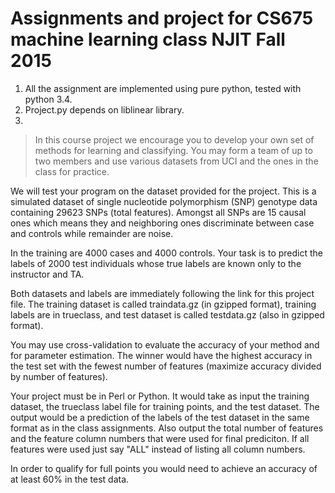 # Assignments and project for CS675 machine learning class NJIT Fall 2015

  1. All the assignment are implemented using pure python, tested with python 3.4.
  2. Project.py depends on liblinear library.
  3. 

> In this course project we encourage you to develop your own set of methods 
for learning and classifying. You may form a team of up to two members and 
use various datasets from UCI and the ones in the class for practice.

We will test your program on the dataset provided for the project. This is 
a simulated dataset of single nucleotide polymorphism (SNP) genotype data 
containing 29623 SNPs (total features). Amongst all SNPs are 15 causal 
ones which means they and neighboring ones discriminate between case and 
controls while remainder are noise.

In the training are 4000 cases and 4000 controls. Your task is to predict 
the labels of 2000 test individuals whose true labels are known only to 
the instructor and TA. 

Both datasets and labels are immediately following the link for this
project file. The training dataset is called traindata.gz (in gzipped
format), training labels are in trueclass, and test dataset is called
testdata.gz (also in gzipped format).

You may use cross-validation to evaluate the accuracy of your method and for 
parameter estimation. The winner would have the highest accuracy in the test 
set with the fewest number of features (maximize accuracy divided by number 
of features).
 
Your project must be in Perl or Python. It would take as input the training 
dataset, the trueclass label file for training points, and the test dataset. 
The output would be a prediction of the labels of the test dataset in the 
same format as in the class assignments. Also output the total number of 
features and the feature column numbers that were used for final prediciton. 
If all features were used just say "ALL" instead of listing all column 
numbers.

In order to qualify for full points you would need to achieve an accuracy of 
at least 60% in the test data.
